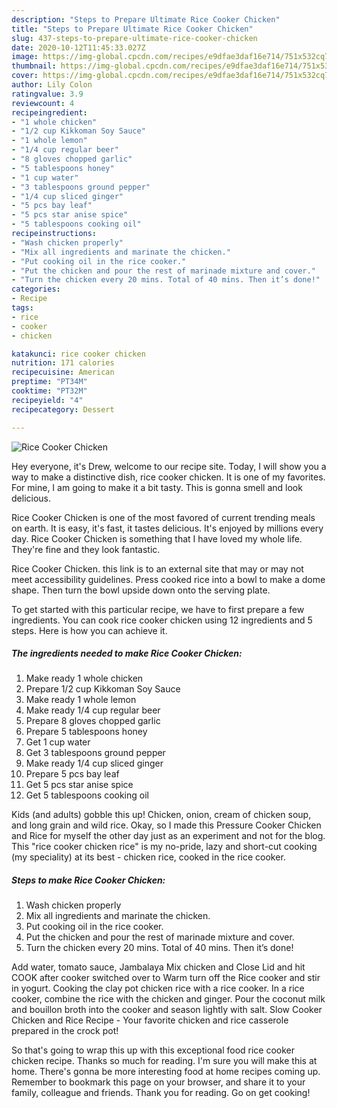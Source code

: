 ```yaml
---
description: "Steps to Prepare Ultimate Rice Cooker Chicken"
title: "Steps to Prepare Ultimate Rice Cooker Chicken"
slug: 437-steps-to-prepare-ultimate-rice-cooker-chicken
date: 2020-10-12T11:45:33.027Z
image: https://img-global.cpcdn.com/recipes/e9dfae3daf16e714/751x532cq70/rice-cooker-chicken-recipe-main-photo.jpg
thumbnail: https://img-global.cpcdn.com/recipes/e9dfae3daf16e714/751x532cq70/rice-cooker-chicken-recipe-main-photo.jpg
cover: https://img-global.cpcdn.com/recipes/e9dfae3daf16e714/751x532cq70/rice-cooker-chicken-recipe-main-photo.jpg
author: Lily Colon
ratingvalue: 3.9
reviewcount: 4
recipeingredient:
- "1 whole chicken"
- "1/2 cup Kikkoman Soy Sauce"
- "1 whole lemon"
- "1/4 cup regular beer"
- "8 gloves chopped garlic"
- "5 tablespoons honey"
- "1 cup water"
- "3 tablespoons ground pepper"
- "1/4 cup sliced ginger"
- "5 pcs bay leaf"
- "5 pcs star anise spice"
- "5 tablespoons cooking oil"
recipeinstructions:
- "Wash chicken properly"
- "Mix all ingredients and marinate the chicken."
- "Put cooking oil in the rice cooker."
- "Put the chicken and pour the rest of marinade mixture and cover."
- "Turn the chicken every 20 mins. Total of 40 mins. Then it’s done!"
categories:
- Recipe
tags:
- rice
- cooker
- chicken

katakunci: rice cooker chicken 
nutrition: 171 calories
recipecuisine: American
preptime: "PT34M"
cooktime: "PT32M"
recipeyield: "4"
recipecategory: Dessert

---
```



![Rice Cooker Chicken](https://img-global.cpcdn.com/recipes/e9dfae3daf16e714/751x532cq70/rice-cooker-chicken-recipe-main-photo.jpg)

Hey everyone, it's Drew, welcome to our recipe site. Today, I will show you a way to make a distinctive dish, rice cooker chicken. It is one of my favorites. For mine, I am going to make it a bit tasty. This is gonna smell and look delicious.

Rice Cooker Chicken is one of the most favored of current trending meals on earth. It is easy, it's fast, it tastes delicious. It's enjoyed by millions every day. Rice Cooker Chicken is something that I have loved my whole life. They're fine and they look fantastic.

Rice Cooker Chicken. this link is to an external site that may or may not meet accessibility guidelines. Press cooked rice into a bowl to make a dome shape. Then turn the bowl upside down onto the serving plate.


To get started with this particular recipe, we have to first prepare a few ingredients. You can cook rice cooker chicken using 12 ingredients and 5 steps. Here is how you can achieve it.

<!--inarticleads1-->

##### The ingredients needed to make Rice Cooker Chicken:

1. Make ready 1 whole chicken
1. Prepare 1/2 cup Kikkoman Soy Sauce
1. Make ready 1 whole lemon
1. Make ready 1/4 cup regular beer
1. Prepare 8 gloves chopped garlic
1. Prepare 5 tablespoons honey
1. Get 1 cup water
1. Get 3 tablespoons ground pepper
1. Make ready 1/4 cup sliced ginger
1. Prepare 5 pcs bay leaf
1. Get 5 pcs star anise spice
1. Get 5 tablespoons cooking oil


Kids (and adults) gobble this up! Chicken, onion, cream of chicken soup, and long grain and wild rice. Okay, so I made this Pressure Cooker Chicken and Rice for myself the other day just as an experiment and not for the blog. This &#34;rice cooker chicken rice&#34; is my no-pride, lazy and short-cut cooking (my speciality) at its best - chicken rice, cooked in the rice cooker. 

<!--inarticleads2-->

##### Steps to make Rice Cooker Chicken:

1. Wash chicken properly
1. Mix all ingredients and marinate the chicken.
1. Put cooking oil in the rice cooker.
1. Put the chicken and pour the rest of marinade mixture and cover.
1. Turn the chicken every 20 mins. Total of 40 mins. Then it’s done!


Add water, tomato sauce, Jambalaya Mix chicken and Close Lid and hit COOK after cooker switched over to Warm turn off the Rice cooker and stir in yogurt. Cooking the clay pot chicken rice with a rice cooker. In a rice cooker, combine the rice with the chicken and ginger. Pour the coconut milk and bouillon broth into the cooker and season lightly with salt. Slow Cooker Chicken and Rice Recipe - Your favorite chicken and rice casserole prepared in the crock pot! 

So that's going to wrap this up with this exceptional food rice cooker chicken recipe. Thanks so much for reading. I'm sure you will make this at home. There's gonna be more interesting food at home recipes coming up. Remember to bookmark this page on your browser, and share it to your family, colleague and friends. Thank you for reading. Go on get cooking!
